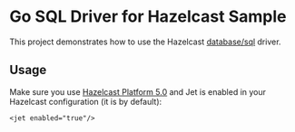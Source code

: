 # Go SQL Driver for Hazelcast Sample

This project demonstrates how to use the Hazelcast [database/sql](https://pkg.go.dev/database/sql) driver.

## Usage

Make sure you use [Hazelcast Platform 5.0](https://hazelcast.com/get-started/) and Jet is enabled in your Hazelcast configuration (it is by default):

	<jet enabled="true"/>
 